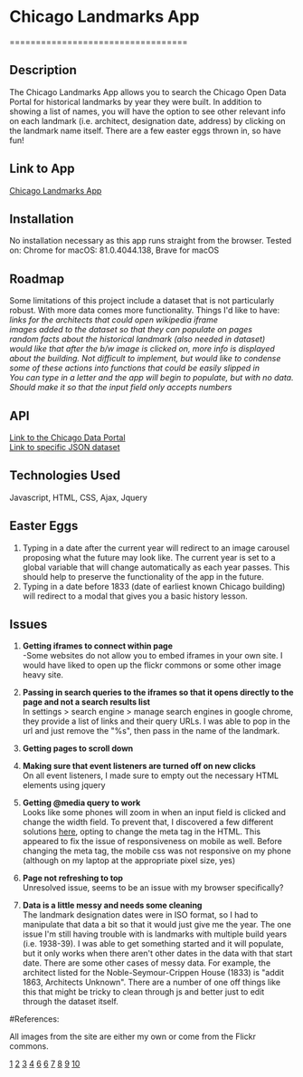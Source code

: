 # Chicago Landmarks App

==================================

## Description
The Chicago Landmarks App allows you to search the Chicago Open Data Portal for historical landmarks by year they were built. In addition to showing a list of names, you will have the option to see other relevant info on each landmark (i.e. architect, designation date, address) by clicking on the landmark name itself. There are a few easter eggs thrown in, so have fun!

## Link to App
[Chicago Landmarks App](https://btaz21.github.io/chicago-landmarks-app/)

## Installation
No installation necessary as this app runs straight from the browser.
Tested on: Chrome for macOS: 81.0.4044.138, Brave for macOS

## Roadmap
Some limitations of this project include a dataset that is not particularly robust. With more data comes more functionality. Things I'd like to have:  
*links for the architects that could open wikipedia iframe*  
*images added to the dataset so that they can populate on pages*  
*random facts about the historical landmark (also needed in dataset)*  
*would like that after the b/w image is clicked on, more info is displayed about the building. Not difficult to implement, but would like to condense some of these actions into functions that could be easily slipped in*  
*You can type in a letter and the app will begin to populate, but with no data. Should make it so that the input field only accepts numbers*  

## API
[Link to the Chicago Data Portal](https://data.cityofchicago.org/)  
[Link to specific JSON dataset](https://data.cityofchicago.org/resource/tdab-kixi.json)

## Technologies Used
Javascript, HTML, CSS, Ajax, Jquery

## Easter Eggs
1. Typing in a date after the current year will redirect to an image carousel proposing what the future may look like. The current year is set to a global variable that will change automatically as each year passes. This should help to preserve the functionality of the app in the future.
2. Typing in a date before 1833 (date of earliest known Chicago building) will redirect to a modal that gives you a basic history lesson.

## Issues

1. **Getting iframes to connect within page**  
-Some websites do not allow you to embed iframes in your own site. I would have liked to open up the flickr commons or some other image heavy site.

2. **Passing in search queries to the iframes so that it opens directly to the page and not a search results list**  
In settings > search engine > manage search engines in google chrome, they provide a list of links and their query URLs. I was able to pop in the url and just remove the "%s", then pass in the name of the landmark.

3. **Getting pages to scroll down**  

4. **Making sure that event listeners are turned off on new clicks**  
On all event listeners, I made sure to empty out the necessary HTML elements using jquery

5. **Getting @media query to work**  
Looks like some phones will zoom in when an input field is clicked and change the width field. To prevent that, I discovered a few different solutions [here](https://www.warrenchandler.com/2019/04/02/stop-iphones-from-zooming-in-on-form-fields/), opting to change the meta tag in the HTML. This appeared to fix the issue of responsiveness on mobile as well. Before changing the meta tag, the mobile css was not responsive on my phone (although on my laptop at the appropriate pixel size, yes)

6. **Page not refreshing to top**  
Unresolved issue, seems to be an issue with my browser specifically?

7. **Data is a little messy and needs some cleaning**  
The landmark designation dates were in ISO format, so I had to manipulate that data a bit so that it would just give me the year. The one issue I'm still having trouble with is landmarks with multiple build years (i.e. 1938-39). I was able to get something started and it will populate, but it only works when there aren't other dates in the data with that start date. There are some other cases of messy data. For example, the architect listed for the Noble-Seymour-Crippen House (1833) is "addit 1863, Architects Unknown". There are a number of one off things like this that might be tricky to clean through js and better just to edit through the dataset itself.


#References:

All images from the site are either my own or come from the Flickr commons.

[1](http://www.phmc.state.pa.us/portal/communities/architecture/styles/mid-19th-century.html)
[2](https://developer.mozilla.org/en-US/docs/Web/HTML/Element/iframe)
[3](https://www.w3schools.com/jsref/jsref_substr.asp)
[4](https://www.w3schools.com/jsref/jsref_getfullyear.asp?fbclid=IwAR0v4yMWMQdQ1tdPREJu5CuJwlLbKPcXRccymrBMOzEZ12Kx1hQ9BrbxZ5I)
[6](https://stackoverflow.com/questions/21530274/format-for-a-url-that-goes-to-google-image-search)
[6](https://w3bits.com/rainbow-text/)
[7](https://www.youtube.com/watch?v=N6bqSR1oLlc)
[8](https://stackoverflow.com/questions/29884654/button-that-refreshes-the-page-on-click)
[9](https://stackoverflow.com/questions/17344339/media-query-not-working-in-mobile-works-fine-in-chrome)
[10](https://sabe.io/tutorials/how-to-create-modal-popup-box)
